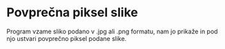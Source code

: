 # Povprečna piksel slike

Program vzame sliko podano v .jpg ali .png formatu, nam jo prikaže in pod njo ustvari povprečno piksel podane slike.
